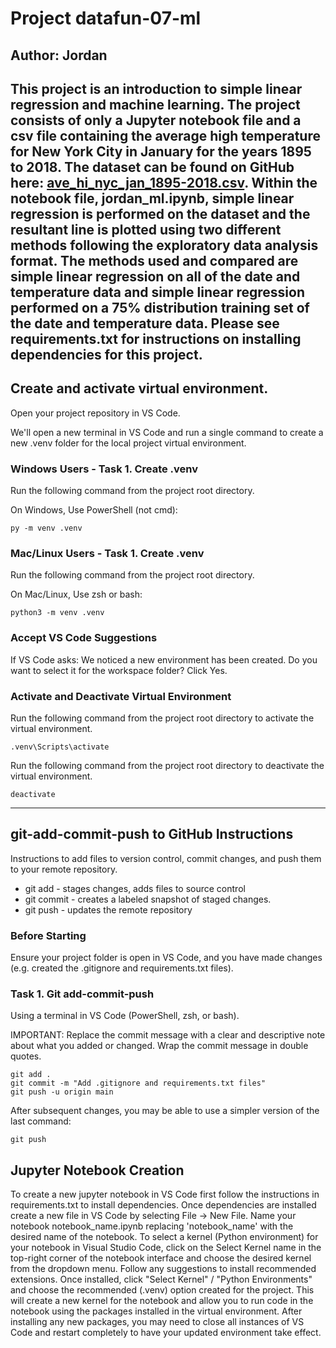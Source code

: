 # Project datafun-07-ml

## Author: Jordan

This project is an introduction to simple linear regression and machine learning.  The project consists of only a Jupyter notebook file and a csv file containing the average high temperature for New York City in January for the years 1895 to 2018.  The dataset can be found on GitHub here:  [ave_hi_nyc_jan_1895-2018.csv](https://github.com/pdeitel/IntroToPython/blob/master/examples/ch15/ave_yearly_temp_nyc_1895-2017.csv).  Within the notebook file, jordan_ml.ipynb, simple linear regression is performed on the dataset and the resultant line is plotted using two different methods following the exploratory data analysis format.  The methods used and compared are simple linear regression on all of the date and temperature data and simple linear regression performed on a 75% distribution training set of the date and temperature data.  Please see requirements.txt for instructions on installing dependencies for this project.
---

## Create and activate virtual environment.

Open your project repository in VS Code. 

We'll open a new terminal in VS Code and run a single command to create a new .venv folder for the local project virtual environment.

### Windows Users - Task 1. Create .venv

Run the following command from the project root directory.
 
On Windows, Use PowerShell (not cmd):

```shell
py -m venv .venv
```

### Mac/Linux Users - Task 1. Create .venv

Run the following command from the project root directory.

On Mac/Linux, Use zsh or bash:

```shell
python3 -m venv .venv
```

### Accept VS Code Suggestions

If VS Code asks: We noticed a new environment has been created. 
Do you want to select it for the workspace folder?
Click Yes. 

### Activate and Deactivate Virtual Environment

Run the following command from the project root directory to activate the virtual environment.

```shell
.venv\Scripts\activate
```
Run the following command from the project root directory to deactivate the virtual environment.

```shell
deactivate
```
---

## git-add-commit-push to GitHub Instructions

Instructions to add files to version control, commit changes, and push them to your remote repository.

- git add - stages changes, adds files to source control
- git commit - creates a labeled snapshot of staged changes.
- git push - updates the remote repository

### Before Starting

Ensure your project folder is open in VS Code, and you have made changes (e.g. created the .gitignore and requirements.txt files).

### Task 1. Git add-commit-push

Using a terminal in VS Code (PowerShell, zsh, or bash).

IMPORTANT: 
Replace the commit message with a clear and descriptive note about what you added or changed.
Wrap the commit message in double quotes. 

```shell
git add .
git commit -m "Add .gitignore and requirements.txt files"
git push -u origin main
```

After subsequent changes, you may be able to use a simpler version of the last command:

```shell
git push
``` 

## Jupyter Notebook Creation

To create a new jupyter notebook in VS Code first follow the instructions in requirements.txt to install dependencies.  Once dependencies are installed create a new file in VS Code by selecting File -> New File.  Name your notebook notebook_name.ipynb replacing 'notebook_name' with the desired name of the notebook.  To select a kernel (Python environment) for your notebook in Visual Studio Code, click on the Select Kernel name in the top-right corner of the notebook interface and choose the desired kernel from the dropdown menu. Follow any suggestions to install recommended extensions. Once installed, click "Select Kernel" / "Python Environments" and choose the recommended (.venv) option created for the project. This will create a new kernel for the notebook and allow you to run code in the notebook using the packages installed in the virtual environment. After installing any new packages, you may need to close all instances of VS Code and restart completely to have your updated environment take effect.